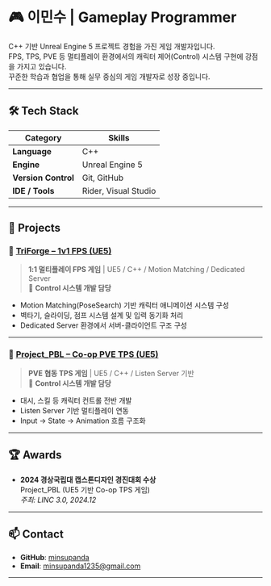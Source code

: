 # 🎮 이민수 | Gameplay Programmer

C++ 기반 Unreal Engine 5 프로젝트 경험을 가진 게임 개발자입니다.  
FPS, TPS, PVE 등 멀티플레이 환경에서의 캐릭터 제어(Control) 시스템 구현에 강점을 가지고 있습니다.  
꾸준한 학습과 협업을 통해 실무 중심의 게임 개발자로 성장 중입니다.

---

## 🛠 Tech Stack

| Category | Skills |
|----------|--------|
| **Language** | C++ |
| **Engine** | Unreal Engine 5 |
| **Version Control** | Git, GitHub |
| **IDE / Tools** | Rider, Visual Studio |

---

## 🧩 Projects

### 🔫 [TriForge – 1v1 FPS (UE5)](https://github.com/pju0205/TriForge)  
> **1:1 멀티플레이 FPS 게임** | UE5 / C++ / Motion Matching / Dedicated Server  
> 📌 **Control 시스템 개발 담당**

- Motion Matching(PoseSearch) 기반 캐릭터 애니메이션 시스템 구성  
- 벽타기, 슬라이딩, 점프 시스템 설계 및 입력 동기화 처리  
- Dedicated Server 환경에서 서버-클라이언트 구조 구성

---

### 🐉 [Project_PBL – Co-op PVE TPS (UE5)](https://github.com/choiguri/GNU_PBL)  
> **PVE 협동 TPS 게임** | UE5 / C++ / Listen Server 기반  
> 📌 **Control 시스템 개발 담당**

- 대시, 스킬 등 캐릭터 컨트롤 전반 개발  
- Listen Server 기반 멀티플레이 연동  
- Input → State → Animation 흐름 구조화

---

## 🏆 Awards

- **2024 경상국립대 캡스톤디자인 경진대회 수상**  
  Project_PBL (UE5 기반 Co-op TPS 게임)  
  *주최: LINC 3.0, 2024.12*

---

## 📫 Contact

- **GitHub**: [minsupanda](https://github.com/minsupanda)  
- **Email**: [minsupanda1235@gmail.com](mailto:minsupanda1235@gmail.com)

---

